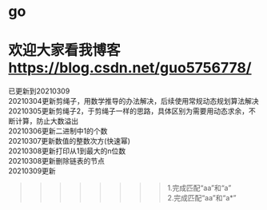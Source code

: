 # go
# 欢迎大家看我博客 https://blog.csdn.net/guo5756778/  
已更新到20210309  
20210304更新剪绳子，用数学推导的办法解决，后续使用常规动态规划算法解决  
20210305更新剪绳子2，于剪绳子一样的思路，具体区别为需要用动态求余，不断计算，防止大数溢出  
20210306更新二进制中1的个数  
20210307更新数值的整数次方(快速幂)  
20210308更新打印从1到最大的n位数  
20210308更新删除链表的节点  
20210309更新  
>>>>>>>>1.完成匹配“aa”和“a”  
>>>>>>>>2.完成匹配“aa”和“a*”